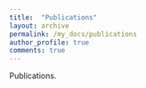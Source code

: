 ```yaml
---
title:  "Publications"
layout: archive
permalink: /my_docs/publications
author_profile: true
comments: true
---
```


Publications.
